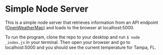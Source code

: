 # Simple Node Server

This is a simple node server that retrieves information from an API endpoint ([OpenWeatherMap](http://openweathermap.org)) and loads to the browser at localhost:5000.

To run the program, clone the repo to your desktop and run `$ node _index.js` in your terminal. Then open your browser and go to localhost:5000 and you should see the current temperature for Tampa, FL.
